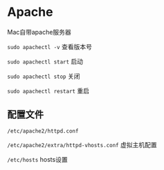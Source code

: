 # Apache

Mac自带apache服务器

`sudo apachectl -v`  查看版本号

`sudo apachectl start` 启动

`sudo apachectl stop` 关闭

`sudo apachectl restart` 重启

## 配置文件

`/etc/apache2/httpd.conf`

`/etc/apache2/extra/httpd-vhosts.conf` 虚拟主机配置

`/etc/hosts` hosts设置

